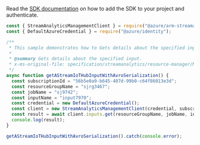 Read the [SDK documentation](https://github.com/Azure/azure-sdk-for-js/blob/%40azure%2Farm-streamanalytics_4.0.1/sdk/streamanalytics/arm-streamanalytics/README.md) on how to add the SDK to your project and authenticate.

```javascript
const { StreamAnalyticsManagementClient } = require("@azure/arm-streamanalytics");
const { DefaultAzureCredential } = require("@azure/identity");

/**
 * This sample demonstrates how to Gets details about the specified input.
 *
 * @summary Gets details about the specified input.
 * x-ms-original-file: specification/streamanalytics/resource-manager/Microsoft.StreamAnalytics/stable/2020-03-01/examples/Input_Get_Stream_IoTHub_Avro.json
 */
async function getAStreamIoTHubInputWithAvroSerialization() {
  const subscriptionId = "56b5e0a9-b645-407d-99b0-c64f86013e3d";
  const resourceGroupName = "sjrg3467";
  const jobName = "sj9742";
  const inputName = "input7970";
  const credential = new DefaultAzureCredential();
  const client = new StreamAnalyticsManagementClient(credential, subscriptionId);
  const result = await client.inputs.get(resourceGroupName, jobName, inputName);
  console.log(result);
}

getAStreamIoTHubInputWithAvroSerialization().catch(console.error);
```
